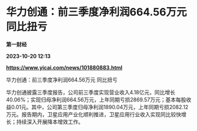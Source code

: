 # 华力创通：前三季度净利润664.56万元 同比扭亏
**第一财经**

**2023-10-20 12:13**

**https://www.yicai.com/news/101880883.html**

华力创通：前三季度净利润664.56万元 同比扭亏

华力创通披露三季度报告，公司前三季度实现营业收入4.18亿元，同比增长40.06%；实现归母净利润664.56万元，上年同期亏损2869.57万元；基本每股收益0.01元。其中，公司第三季度归母净利润1890.04万元，上年同期亏损2082.12万元。报告期内，卫星应用产业化顺利推进，卫星应用行业收入实现同比较快增长；持续深入开展降本增效工作。